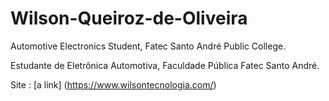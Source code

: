 # Wilson-Queiroz-de-Oliveira

Automotive Electronics Student, Fatec Santo André Public College.

Estudante de Eletrônica Automotiva, Faculdade Pública Fatec Santo André.

Site : [a link] (https://www.wilsontecnologia.com/)
